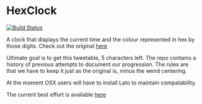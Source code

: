 # HexClock

[![Build Status](https://travis-ci.org/hexclock/HexClock.svg?branch=ci)](https://travis-ci.org/hexclock/HexClock)

A clock that displays the current time and the colour represented in hex by those digits.
Check out the original [here](http://www.jacopocolo.com/hexclock/)

Ultimate goal is to get this tweetable, 5 characters left.
The repo contains a history of previous attempts to document our progression.
The rules are that we have to keep it just as the original is, minus the weird centering.

At the moment OSX users will have to install Lato to maintain compatability.

The current best effort is available [here](https://hexclock.github.io/HexClock/145.html)
